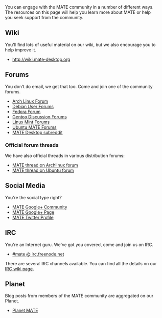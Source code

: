 <!--
.. link:
.. description:
.. tags: Forums,Wiki,IRC,Planet
.. date: 2011-12-05 07:14:07
.. title: Community
.. slug: community
-->

You can engage with the MATE community in a number of different ways. The
resources on this page will help you learn more about MATE or help you seek
support from the community.

## Wiki

You'll find lots of useful material on our wiki, but we also encourage you
to help improve it.

  * <http://wiki.mate-desktop.org>

## Forums

You don't do email, we get that too. Come and join one of the community forums.

  * [Arch Linux Forum](https://bbs.archlinux.org/)
  * [Debian User Forums](http://forums.debian.net/)
  * [Fedora Forum](http://fedoraforum.org/)
  * [Gentoo Discussion Forums](https://forums.gentoo.org/)
  * [Linux Mint Forums](http://forums.linuxmint.com/)
  * [Ubuntu MATE Forums](https://ubuntu-mate.community)
  * [MATE Desktop subreddit](https://www.reddit.com/r/MATEDesktop)

### Official forum threads

We have also official threads in various distribution forums:

  * [MATE thread on Archlinux forum](https://bbs.archlinux.org/viewtopic.php?id=121162&p=1)
  * [MATE thread on Ubuntu forum](http://ubuntuforums.org/showthread.php?p=11333073)

## Social Media

You're the social type right?

  * [MATE Google+ Community](https://plus.google.com/u/0/communities/103904770310171205536)
  * [MATE Google+ Page](https://plus.google.com/105251070079435964338/)
  * [MATE Twitter Profile](https://twitter.com/mate_desktop) 

## IRC

You're an Internet guru. We've got you covered, come and join us on IRC.

  * [#mate @ irc.freenode.net](https://webchat.freenode.net/?channels=#mate)

There are several IRC channels available. You can find all the details on
our [IRC wiki page](http://wiki.mate-desktop.org/irc).

## Planet

Blog posts from members of the MATE community are aggregated on our Planet.

  * [Planet MATE](http://planet.mate-desktop.org)

